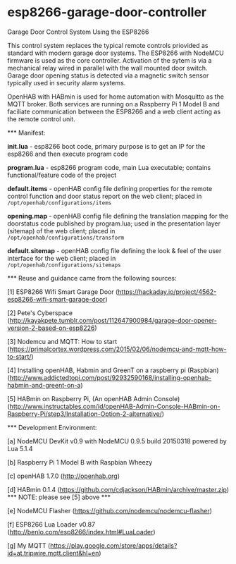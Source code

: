 # esp8266-garage-door-controller
Garage Door Control System Using the ESP8266

This control system replaces the typical remote controls priovided as standard with modern garage door systems. The ESP8266 with NodeMCU firmware is used as the core controller. Activation of the sytem is via a mechanical relay wired in parallel with the wall mounted door switch. Garage door opening status is detected via a magnetic switch sensor typically used in security alarm systems.

OpenHAB with HABmin is used for home automation with Mosquitto as the MQTT broker. Both services are running on a Raspberry Pi 1 Model B and faciliate communication between the ESP8266 and a web client acting as the remote control unit.

*** Manifest:

<b>init.lua</b> - esp8266 boot code, primary purpose is to get an IP for the esp8266 and then execute program code

<b>program.lua</b> - esp8266 program code, main Lua executable; contains functional/feature code of the project

<b>default.items</b> - openHAB config file defining properties for the remote control function and door status report on the web client; placed in <code>/opt/openhab/configurations/items</code>

<b>opening.map</b> - openHAB config file defining the translation mapping for the doorstatus code published by program.lua; used in the presentation layer (sitemap) of the web client; placed in <code>/opt/openhab/configurations/transform</code>

<b>default.sitemap</b> - openHAB config file defining the look & feel of the user interface for the web client; placed in <code>/opt/openhab/configurations/sitemaps</code>

*** Reuse and guidance came from the following sources:

[1] ESP8266 Wifi Smart Garage Door (https://hackaday.io/project/4562-esp8266-wifi-smart-garage-door)

[2] Pete's Cyberspace (http://kayakpete.tumblr.com/post/112647900984/garage-door-opener-version-2-based-on-esp8226)

[3] Nodemcu and MQTT: How to start (https://primalcortex.wordpress.com/2015/02/06/nodemcu-and-mqtt-how-to-start/)

[4] Installing openHAB, Habmin and GreenT on a raspberry pi (Raspbian) (http://www.addictedtopi.com/post/92932590168/installing-openhab-habmin-and-greent-on-a)

[5] HABmin on Raspberry Pi, (An openHAB Admin Console) (http://www.instructables.com/id/openHAB-Admin-Console-HABmin-on-Raspberry-Pi/step3/Installation-Option-2-alternative/)

*** Development Environment:

[a] NodeMCU DevKit v0.9 with NodeMCU 0.9.5 build 20150318 powered by Lua 5.1.4

[b] Raspberry Pi 1 Model B with Raspbian Wheezy

[c] openHAB 1.7.0 (http://openhab.org)

[d] HABmin 0.1.4 (https://github.com/cdjackson/HABmin/archive/master.zip) *** NOTE: please see [5] above ***

[e] NodeMCU Flasher (https://github.com/nodemcu/nodemcu-flasher)

[f] ESP8266 Lua Loader v0.87 (http://benlo.com/esp8266/index.html#LuaLoader)

[g] My MQTT (https://play.google.com/store/apps/details?id=at.tripwire.mqtt.client&hl=en)

